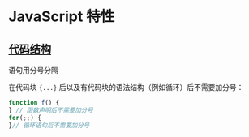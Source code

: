 # JavaScript 特性
## [代码结构](https://zh.javascript.info/javascript-specials#dai-ma-jie-gou)

语句用分号分隔

在代码块 `{...}` 后以及有代码块的语法结构（例如循环）后不需要加分号：
```js
function f() { 
} // 函数声明后不需要加分号 
for(;;) { 
}// 循环语句后不需要加分号 
```